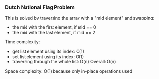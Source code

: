 ### Dutch National Flag Problem

This is solved by traversing the array with a "mid element"
 and swapping:
- the mid with the first element, if mid == 0
- the mid with the last element, if mid == 2

Time complexity: 
- get list element using its index: O(1)
- set list element using its index: O(1)
- traversing through the whole list: O(n)
Overall: O(n)

Space complexity: O(1) because only in-place operations used